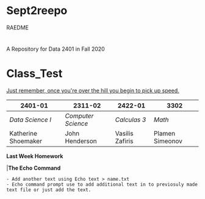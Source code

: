 # Sept2reepo
 RAEDME
#
A Repository for Data 2401 in Fall 2020

# Class_Test

[Just remember, once you're over the hill you begin to pick up speed.](https://www.brainyquote.com/quotes/arthur_schopenhauer_119081)

|**2401-01**        |  **2311-02**         | **2422-01** | **3302**      |
|-------------------|----------------------|-------------|---------------|
| *Data Science I*  | *Computer Science*   | *Calculas 3*      |      *Math*   | 
|Katherine Shoemaker| John Henderson | Vasilis Zafiris | Plamen Simeonov |

**Last Week Homework**

|**The Echo Command** 

```
- Add another text using Echo text > name.txt
- Echo command prompt use to add additional text in to previosuly made text file or just add the text.

```

